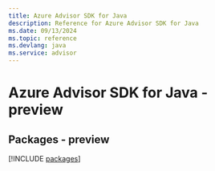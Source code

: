 ```yaml
---
title: Azure Advisor SDK for Java
description: Reference for Azure Advisor SDK for Java
ms.date: 09/13/2024
ms.topic: reference
ms.devlang: java
ms.service: advisor
---
```

# Azure Advisor SDK for Java - preview
## Packages - preview
[!INCLUDE [packages](advisor-index.md)]